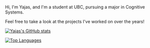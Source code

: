 Hi, I'm Yajas, and I'm a student at UBC, pursuing a major in Cognitive Systems. 

Feel free to take a look at the projects I've worked on over the years!

[![Yajas's GitHub stats](https://github-readme-stats.vercel.app/api?username=yajasmalhotra&show_icons=true&theme=tokyonight)](https://github.com/anuraghazra/github-readme-stats)


[![Top Languages](https://github-readme-stats.vercel.app/api/top-langs/?username=yajasmalhotra&show_icons=true&theme=tokyonight)](https://github.com/anuraghazra/github-readme-stats)
